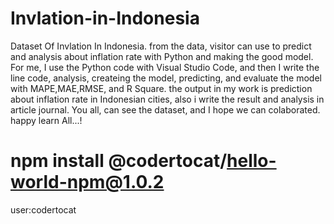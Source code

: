 # Invlation-in-Indonesia
Dataset Of Invlation In Indonesia. from the data, visitor can use to predict and analysis about inflation rate with Python and making the good model.
For me, I use the Python code with Visual Studio Code, and then I write the line code, analysis, createing the model, predicting, and evaluate the model with MAPE,MAE,RMSE, and R Square. the output in my work is prediction about inflation rate in Indonesian cities, also i write the result and analysis in article journal. 
You all, can see the dataset, and I hope we can colaborated. happy learn All...!

# npm install @codertocat/hello-world-npm@1.0.2
user:codertocat
